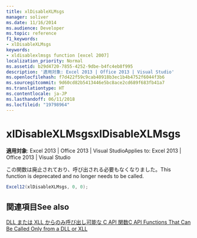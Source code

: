```yaml
---
title: xlDisableXLMsgs
manager: soliver
ms.date: 11/16/2014
ms.audience: Developer
ms.topic: reference
f1_keywords:
- xlDisableXLMsgs
keywords:
- xldisablexlmsgs function [excel 2007]
localization_priority: Normal
ms.assetid: b29d4720-7855-4252-9dbe-b4fc4eb8f995
description: '適用対象: Excel 2013 | Office 2013 | Visual Studio'
ms.openlocfilehash: f7d422f59c9cab40918b3ec1b4b4752f6044f3b6
ms.sourcegitcommit: 9d60cd82b5413446e5bc8ace2cd689f683fb41a7
ms.translationtype: HT
ms.contentlocale: ja-JP
ms.lasthandoff: 06/11/2018
ms.locfileid: "19798964"
---
```

# <a name="xldisablexlmsgs"></a><span data-ttu-id="f2781-104">xlDisableXLMsgs</span><span class="sxs-lookup"><span data-stu-id="f2781-104">xlDisableXLMsgs</span></span>

 <span data-ttu-id="f2781-105">**適用対象**: Excel 2013 | Office 2013 | Visual Studio</span><span class="sxs-lookup"><span data-stu-id="f2781-105">Applies to: Excel 2013 | Office 2013 | Visual Studio</span></span> 
  
<span data-ttu-id="f2781-106">この関数は廃止されており、呼び出される必要もなくなりました。</span><span class="sxs-lookup"><span data-stu-id="f2781-106">This function is deprecated and no longer needs to be called.</span></span>
  
```cs
Excel12(xlDisableXLMsgs, 0, 0);
```

## <a name="see-also"></a><span data-ttu-id="f2781-107">関連項目</span><span class="sxs-lookup"><span data-stu-id="f2781-107">See also</span></span>



[<span data-ttu-id="f2781-108">DLL または XLL からのみ呼び出し可能な C API 関数</span><span class="sxs-lookup"><span data-stu-id="f2781-108">C API Functions That Can Be Called Only from a DLL or XLL</span></span>](c-api-functions-that-can-be-called-only-from-a-dll-or-xll.md)

